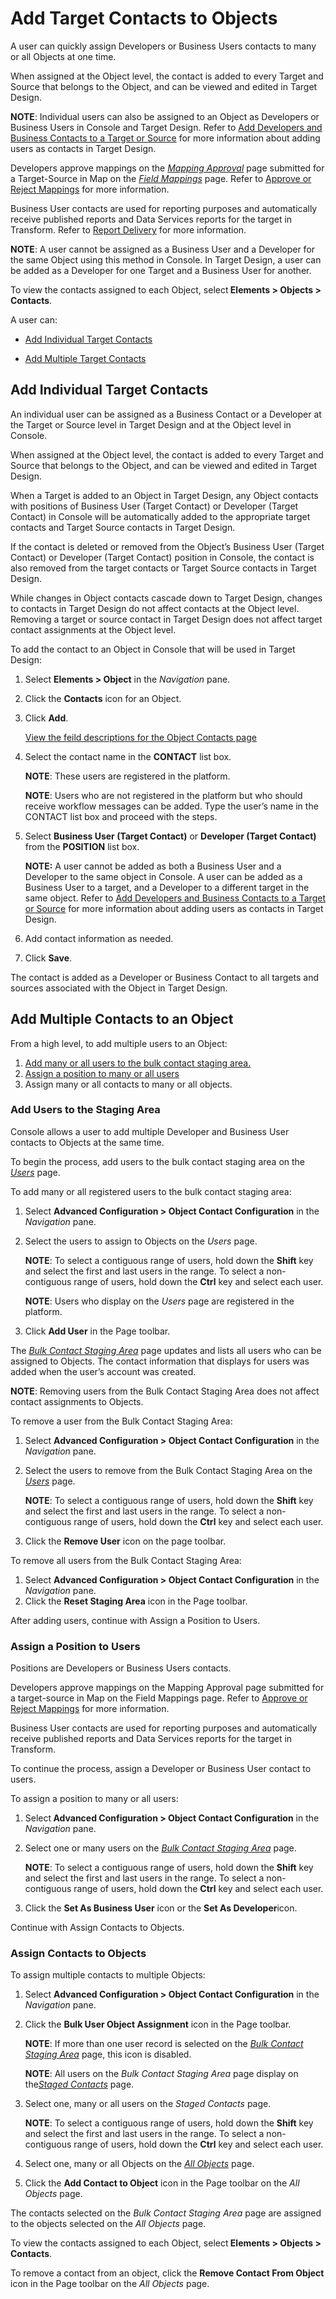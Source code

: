 # Add Target Contacts to Objects

A user can quickly assign Developers or Business Users contacts to many
or all Objects at one time.

When assigned at the Object level, the contact is added to every Target
and Source that belongs to the Object, and can be viewed and edited in
Target Design.

<span style="font-weight: bold;">NOTE</span>: Individual users can also
be assigned to an Object as Developers or Business Users in Console and
Target Design. Refer to [Add Developers and Business Contacts to a
Target or
Source](../../Design/Use_Cases/Add_Developers_and%20Business%20Contacts.htm)
for more information about adding users as contacts in Target Design.

Developers approve mappings on the
<span style="font-style: italic;">[Mapping
Approval](../../Map/Page_Desc/Mapping_Approval_H.htm)</span> page
submitted for a Target-Source in Map on the
<span style="font-style: italic;">[Field
Mappings](../../Map/Page_Desc/Field_Mappings_H.htm)</span> page. Refer
to [Approve or Reject
Mappings](../../Map/Use_Cases/Approve_or_Reject_Mappings.htm) for more
information.

Business User contacts are used for reporting purposes and automatically
receive published reports and Data Services reports for the target in
Transform. Refer to [Report
Delivery](../../Transform/Use_Cases/Report_Delivery_Overview.htm) for
more information.

<span style="font-weight: bold;">NOTE</span>: A user cannot be assigned
as a Business User and a Developer for the same Object using this method
in Console. In Target Design, a user can be added as a Developer for one
Target and a Business User for another.

To view the contacts assigned to each Object,
select<span style="font-weight: bold;"> Elements \> Objects \>
Contacts</span>.

A user can:

  - [Add Individual Target Contacts](#Add2)

  - [Add Multiple Target Contacts](#Add3)

## <span id="Add2"></span>Add Individual Target Contacts

An individual user can be assigned as a Business Contact or a Developer
at the Target or Source level in Target Design and at the Object level
in Console.

When assigned at the Object level, the contact is added to every Target
and Source that belongs to the Object, and can be viewed and edited in
Target Design.

When a Target is added to an Object in Target Design, any Object
contacts with positions of Business User (Target Contact) or Developer
(Target Contact) in Console will be automatically added to the
appropriate target contacts and Target Source contacts in Target Design.

If the contact is deleted or removed from the Object’s Business User
(Target Contact) or Developer (Target Contact) position in Console, the
contact is also removed from the target contacts or Target Source
contacts in Target Design.

While changes in Object contacts cascade down to Target Design, changes
to contacts in Target Design do not affect contacts at the Object level.
Removing a target or source contact in Target Design does not affect
target contact assignments at the Object level.

To add the contact to an Object in Console that will be used in Target
Design:

1.  Select **Elements \> Object** in the
    <span style="font-style: italic;">Navigation</span> pane.

2.  Click the **Contacts** icon for an Object.

3.  Click **Add**.
    
    [View the feild descriptions for the Object Contacts
    page](../Page_Desc/Object_Contacts.htm)

4.  Select the contact name in the **CONTACT** list box.
    
    **NOTE**: These users are registered in the platform.
    
    **NOTE**: Users who are not registered in the platform but who
    should receive workflow messages can be added. Type the user’s name
    in the CONTACT list box and proceed with the steps.

5.  Select **Business User (Target Contact)** or **Developer (Target
    Contact)** from the **POSITION** list box.
    
    **NOTE:** A user cannot be added as both a Business User and a
    Developer to the same object in Console. A user can be added as a
    Business User to a target, and a Developer to a different target in
    the same object. Refer to [Add Developers and Business Contacts to a
    Target or
    Source](../../Design/Use_Cases/Add_Developers_and%20Business%20Contacts.htm)
    for more information about adding users as contacts in Target
    Design.

6.  Add contact information as needed.

7.  Click **Save**.

The contact is added as a Developer or Business Contact to all targets
and sources associated with the Object in Target Design.

## <span id="Add3"></span>Add Multiple Contacts to an Object

From a high level, to add multiple users to an Object:

1.  [Add many or all users to the bulk contact staging area.](#Add)
2.  [Assign a position to many or all users](#Assign)
3.  Assign many or all contacts to many or all objects.

### <span id="Add"></span>Add Users to the Staging Area

Console allows a user to add multiple Developer and Business User
contacts to Objects at the same time.

To begin the process, add users to the bulk contact staging area on the
<span style="font-style: italic;">[Users](../../../Platform/Sys_Admin/Page_Desc/Users_H.htm)</span>
page.

To add many or all registered users to the bulk contact staging area:

1.  Select <span style="font-weight: bold;">Advanced Configuration \>
    Object Contact Configuration</span> in the
    <span style="font-style: italic;">Navigation</span> pane.

2.  Select the users to assign to Objects on the
    <span style="font-style: italic;">Users</span> page.
    
    **NOTE**: To select a contiguous range of users, hold down the
    **Shift** key and select the first and last users in the range. To
    select a non-contiguous range of users, hold down the **Ctrl** key
    and select each user.
    
    **NOTE**: Users who display on the
    <span style="font-style: italic;">Users</span> page are registered
    in the platform.  

3.  Click <span style="font-weight: bold;">Add User</span> in the Page
    toolbar.

The <span style="font-style: italic;">[Bulk Contact Staging
Area](../Page_Desc/Bulk_Contact_Staging_Area.htm)</span> page updates
and lists all users who can be assigned to Objects. The contact
information that displays for users was added when the user’s account
was created.

**NOTE**: Removing users from the Bulk Contact Staging Area does not
affect contact assignments to Objects.

To remove a user from the Bulk Contact Staging Area:

1.  Select <span style="font-weight: bold;">Advanced Configuration \>
    Object Contact Configuration</span> in the
    <span style="font-style: italic;">Navigation</span> pane.

2.  Select the users to remove from the Bulk Contact Staging Area on the
    <span style="font-style: italic;">[Users](../../../Platform/Sys_Admin/Page_Desc/Users_H.htm)</span>
    page.
    
    **NOTE**: To select a contiguous range of users, hold down the
    **Shift** key and select the first and last users in the range. To
    select a non-contiguous range of users, hold down the **Ctrl** key
    and select each user.

3.  Click the <span style="font-weight: bold;">Remove User</span> icon
    on the page toolbar.

To remove all users from the Bulk Contact Staging Area:  

1.  Select **Advanced Configuration \> Object Contact Configuration** in
    the *Navigation* pane.
2.  Click the **Reset Staging Area** icon in the Page toolbar.   

After adding users, continue with Assign a Position to Users.

### <span id="Assign"></span>Assign a Position to Users

Positions are Developers or Business Users contacts.

Developers approve mappings on the Mapping Approval page submitted for a
target-source in Map on the Field Mappings page. Refer to [Approve or
Reject Mappings](../../Map/Use_Cases/Approve_or_Reject_Mappings.htm) for
more information.

Business User contacts are used for reporting purposes and automatically
receive published reports and Data Services reports for the target in
Transform.

To continue the process, assign a Developer or Business User contact to
users.

To assign a position to many or all users:

1.  Select<span style="font-weight: bold;"> Advanced Configuration \>
    Object Contact Configuration</span> in the
    <span style="font-style: italic;">Navigation</span> pane.

2.  Select one or many users on the
    <span style="font-style: italic;">[Bulk Contact Staging
    Area](../Page_Desc/Bulk_Contact_Staging_Area.htm)</span> page.
    
    **NOTE**: To select a contiguous range of users, hold down the
    **Shift** key and select the first and last users in the range. To
    select a non-contiguous range of users, hold down the **Ctrl** key
    and select each user.

3.  Click the <span style="font-weight: bold;">Set As Business
    User</span> icon or the <span style="font-weight: bold;">Set As
    Developer</span>icon.

Continue with Assign Contacts to Objects.

### <span id="Assign2"></span>Assign Contacts to Objects

To assign multiple contacts to multiple Objects:

1.  Select <span style="font-weight: bold;">Advanced Configuration \>
    Object Contact Configuration</span> in the
    <span style="font-style: italic;">Navigation</span> pane.

2.  Click the <span style="font-weight: bold;">Bulk User Object
    Assignment</span> icon in the Page toolbar.
    
    **NOTE**: If more than one user record is selected on the
    <span style="font-style: italic;">[Bulk Contact Staging
    Area](../Page_Desc/Bulk_Contact_Staging_Area.htm)</span> page, this
    icon is disabled.
    
    **NOTE**: All users on the <span style="font-style: italic;">Bulk
    Contact Staging Area</span> page display on
    the<span style="font-style: italic;">[Staged
    Contacts](../Page_Desc/Staged_Contacts.htm)</span> page.

3.  Select one, many or all users on the
    <span style="font-style: italic;">Staged Contacts</span> page.
    
    **NOTE**: To select a contiguous range of users, hold down the
    **Shift** key and select the first and last users in the range. To
    select a non-contiguous range of users, hold down the **Ctrl** key
    and select each user.

4.  Select one, many or all Objects on the
    <span style="font-style: italic;">[All
    Objects](../Page_Desc/All_Objects.htm)</span> page.

5.  Click the <span style="font-weight: bold;">Add Contact to
    Object</span> icon in the Page toolbar on the
    <span style="font-style: italic;">All Objects</span> page.

The contacts selected on the <span style="font-style: italic;">Bulk
Contact Staging Area</span> page are assigned to the objects selected on
the <span style="font-style: italic;">All Objects</span> page.

To view the contacts assigned to each Object,
select<span style="font-weight: bold;"> Elements \> Objects \>
Contacts</span>.

To remove a contact from an object, click the
<span style="font-weight: bold;">Remove Contact From Object</span> icon
in the Page toolbar on the <span style="font-style: italic;">All
Objects</span> page.
